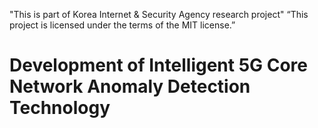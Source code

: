 "This is part of Korea Internet & Security Agency research project"
“This project is licensed under the terms of the MIT license.”
# Development of Intelligent 5G Core Network Anomaly Detection Technology
